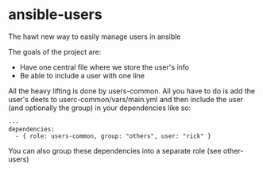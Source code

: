 ansible-users
=============

The hawt new way to easily manage users in ansible

The goals of the project are:
- Have one central file where we store the user's info
- Be able to include a user with one line

All the heavy lifting is done by users-common. All you have to do is add the
user's deets to userc-common/vars/main.yml and then include the user
 (and optionally the group) in your dependencies like so:

```
---
dependencies:
  - { role: users-common, group: "others", user: "rick" }
```

You can also group these dependencies into a separate role (see other-users)